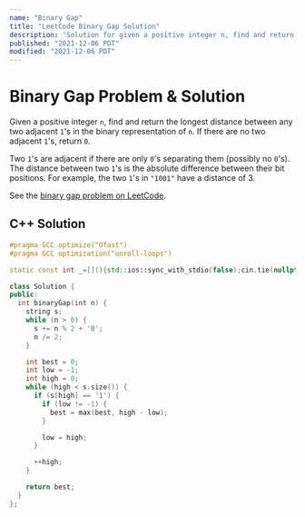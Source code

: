 ```yaml
---
name: "Binary Gap"
title: "LeetCode Binary Gap Solution"
description: 'Solution for given a positive integer n, find and return the longest distance between any two adjacent 1''s in the binary representation of n. If there are no two adjacent 1''s, return 0. Two 1''s are adjacent if there are only 0''s separating them (possibly no 0''s). The distance between two 1''s is the absolute difference between their bit positions. For example, the two 1''s in "1001" have a distance of 3.'
published: "2021-12-06 PDT"
modified: "2021-12-06 PDT"
---
```


# Binary Gap Problem & Solution

Given a positive integer `n`, find and return the longest distance between any two adjacent `1`'s in the binary representation of `n`.
If there are no two adjacent `1`'s, return `0`.

Two `1`'s are adjacent if there are only `0`'s separating them (possibly no `0`'s).
The distance between two `1`'s is the absolute difference between their bit positions.
For example, the two `1`'s in `"1001"` have a distance of 3.

See the [binary gap problem on LeetCode](https://leetcode.com/problems/binary-gap).

## C++ Solution

```cpp
#pragma GCC optimize("Ofast")
#pragma GCC optimization("unroll-loops")

static const int _=[](){std::ios::sync_with_stdio(false);cin.tie(nullptr);cout.tie(nullptr);return 0;}();

class Solution {
public:
  int binaryGap(int n) {
    string s;
    while (n > 0) {
      s += n % 2 + '0';
      n /= 2;
    }

    int best = 0;
    int low = -1;
    int high = 0;
    while (high < s.size()) {
      if (s[high] == '1') {
        if (low != -1) {
          best = max(best, high - low);
        }

        low = high;
      }

      ++high;
    }

    return best;
  }
};
```

